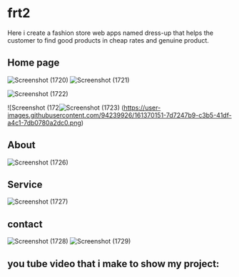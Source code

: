 # frt2
Here i create a fashion store web apps named dress-up that helps the customer to find good products in cheap rates and genuine product.
## Home page 
![Screenshot (1720)](https://user-images.githubusercontent.com/94239926/161370288-7338f986-810e-4d70-bd9b-b4850f498c13.png)
![Screenshot (1721)](https://user-images.githubusercontent.com/94239926/161370339-a5d926f0-02c1-4e27-8e39-1e9de4436b9e.png)

![Screenshot (1722)](https://user-images.githubusercontent.com/94239926/161370547-67bb704f-65ec-4a74-8538-b983e37a93be.png)

![Screenshot (172![Screenshot (1723)](https://user-images.githubusercontent.com/94239926/161370591-899aa6fe-58f1-4b51-9ab6-2456c0f45755.png)
(https://user-images.githubusercontent.com/94239926/161370151-7d7247b9-c3b5-41df-a4c1-7db0780a2dc0.png)


## About
![Screenshot (1726)](https://user-images.githubusercontent.com/94239926/161370692-e32d4371-06e1-48f1-83df-84f3f14cee93.png)

## Service
![Screenshot (1727)](https://user-images.githubusercontent.com/94239926/161370746-57888690-acdc-418a-9ef8-1b440ba5dc65.png)

## contact
![Screenshot (1728)](https://user-images.githubusercontent.com/94239926/161370768-3b2dda79-a69d-4e64-9092-1dbe5a8ce87c.png)
![Screenshot (1729)](https://user-images.githubusercontent.com/94239926/161370772-2a99d3a8-f67c-4b00-a88f-f3b01cadccff.png)

## you tube video that i make to show my project:

